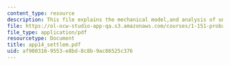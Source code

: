 ```yaml
---
content_type: resource
description: This file explains the mechanical model,and analysis of uncertainty.
file: https://ol-ocw-studio-app-qa.s3.amazonaws.com/courses/1-151-probability-and-statistics-in-engineering-spring-2005/af9003169553e8bd8c8b9ac86525c376_app14_settlem.pdf
file_type: application/pdf
resourcetype: Document
title: app14_settlem.pdf
uid: af900316-9553-e8bd-8c8b-9ac86525c376
---
```

